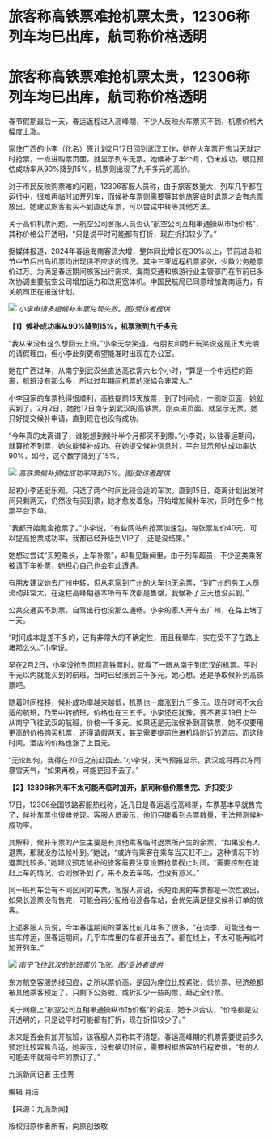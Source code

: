 # 旅客称高铁票难抢机票太贵，12306称列车均已出库，航司称价格透明

# 旅客称高铁票难抢机票太贵，12306称列车均已出库，航司称价格透明

春节假期最后一天，春运返程进入高峰期，不少人反映火车票买不到，机票价格大幅度上涨。

家住广西的小李（化名）原计划2月17日回到武汉工作，她在火车票开售当天就定时抢票，一点进购票页面，就显示列车无票。她候补了半个月，仍未成功，眼见预估成功率从90%降到15%，机票则出现了九千多元的高价。

对于市民反映购票难的问题，12306客服人员称，由于旅客数量大，列车几乎都在运行中，很难再临时加开列车，而候补车票则需要等其他旅客临时退票才会有余票放出。她建议旅客若买不到直达车票，可以尝试中转等其他方法。

关于高价机票问题，一航空公司客服人员否认“航空公司互相串通操纵市场价格”，其称价格公开透明，“只是说平时可能都有打折，现在折扣较少了。”

据媒体报道，2024年春运海南客流大增，整体同比增长在30%以上，节前进岛和节中节后出岛机票均出现供不应求的情况。其中三亚返程机票紧张，少数公务舱票价过万。为满足春运期间旅客出行需求，海南交通和旅游行业主管部门在节前已多次协调主要航空公司增加运力和改用宽体机。中国民航局已同意增加海南运力，有关航司正在报送计划。

![](https://inews.gtimg.com/om_bt/OnBKXMKNk6HywiqvEyz0mi1xXXEp5o25brZidlLjJCCTQAA/1000)
_小李申请多趟候补车票兑现失败。图/受访者提供_

**【1】候补成功率从90%降到15%，机票涨到九千多元**

“我从来没有这么想回去上班。”小李无奈笑道。有朋友和她开玩笑说这是正大光明的请假理由，但小李此刻更希望能准时出现在办公室。

她在广西过年，从南宁到武汉坐直达高铁需六七个小时，“算是一个中远程的距离，航班没有那么多，所以过年期间机票的涨幅会非常大。”

小李回家的车票抢得很顺利，高铁提前15天放票，到了时间点，一刷新页面，她就买到了。2月2日，她抢17日南宁到武汉的高铁票，刚点进页面，就显示无票，她只好提交候补申请，直到现在也没有成功。

“今年真的太离谱了，谁能想到候补半个月都买不到票。”小李说，以往春运期间，就算抢不到票，她总能候补成功。在她提交候补信息时，平台显示预估成功率达90%，如今，这个数字降到了15%。

![](https://inews.gtimg.com/om_bt/OcPtSY5EmEJVhGAecrj8EZmeKeWWrTxiskF3RnZa-P49EAA/1000)
_高铁票候补预估成功率降到15%。图/受访者提供_

起初小李还挺乐观，只选了两个时间比较合适的车次。直到15日，距离计划出发时间只剩两天，仍然没有买到票，她才愈发着急，开始增加候补车次，同时在多个抢票平台下单。

“我都开始氪金抢票了。”小李说，“有些网站有抢票加速包，每张票加价40元，可以提高抢票成功率，我都已经升级到VIP了，还是没结果。”

她想过尝试“买短乘长，上车补票”，却看见新闻里，由于列车超员，不少这类乘客被请下车补票，她担心自己也会有此遭遇。

有朋友建议她去广州中转，但从老家到广州的火车也无余票，“到广州的务工人员流动非常大，在返程高峰期基本所有车次都是售罄，我候补了三天也没买到。”

公共交通买不到票，自驾出行也没那么通畅。小李的家人开车去广州，在路上堵了一天。

“时间成本是差不多的，还有非常大的不确定性，而且我晕车，实在受不了在路上堵那么久。”小李说。

早在2月2日，小李没抢到回程高铁票时，就看了一眼从南宁到武汉的机票。平时千元以内就能买到的航班，当时已经涨到三千多元。她心想，还是争取候补到高铁票吧。

随着时间推移，候补成功率越来越低，机票也一度涨到九千多元。现在时间不太合适的航班，乃至中转航班，价格也在三五千。小李还在犹豫，要不要买19日上午从南宁飞往武汉的航班，价格一千多元。如果还是无法候补到高铁票，她不仅要用更高的价格购买机票，还得请假两天，甚至需要提前住进机场附近的酒店，而这段时间，酒店的价格也涨了上百元。

“无论如何，我得在20日之前赶回去。”小李说，天气预报显示，武汉或将再次冻雨暴雪天气，“如果再晚，可能更回不去了。”

**【2】12306称列车不太可能再临时加开，航司称低价票售完、折扣变少**

17日，12306全国铁路客服热线称，近几日是春运返程高峰期，车票基本早就售完了，候补车票也很难兑现。客服人员表示，他们只能看到余票数量，无法预测候补成功率。

其解释，候补车票的产生主要是有其他乘客临时退票所产生的余票，“如果没有人退票，那就没办法候补到。”她说，“或许有乘客在乘车当天赶不上，这种情况下的退票比较多。”她建议预定候补的旅客需要注意设置抢票截止时间，“需要控制在能赶上车的情况，否则候补到了，来不及去车站，也没有意义。”

同一班列车会有不同区间的车票，客服人员说，长短距离的车票都是一次性放出，如果长途票没有售完，可能会再分配给沿途各车站，会优先满足提交候补订单的旅客。

上述客服人员说，今年春运期间的乘客比前几年多了很多，“在淡季，可能还有一些车停运，但春运期间，几乎车库里的车都开出去了，都在线上，不太可能再临时加开列车。”

![](https://inews.gtimg.com/om_bt/OSEj3Yku4Bj26R8UVsVZjA1PVABY_akZxua0-uhDwf1CcAA/1000)
_南宁飞往武汉的航班票价飞涨。图/受访者提供_

东方航空客服热线回应，之所以票价高，是因为座位比较紧张，低价票、经济舱都被其他乘客预定了，只剩下公务舱，或折扣少一些的票，趋近全价票。

关于网络上“航空公司互相串通操纵市场价格”的说法，她予以否认，“价格都是公开透明的，只是说平时可能都有打折，现在折扣较少了。”

未来是否会有加开航班，该客服人员称其不清楚。春运高峰期的机票需要提前多久预定比较容易合适，她表示，没有确切时间，需要根据旅客的行程安排，“有的人可能去年就把今年的票订了。”

九派新闻记者 王佳箐

编辑 肖洁

【来源：九派新闻】

版权归原作者所有，向原创致敬

